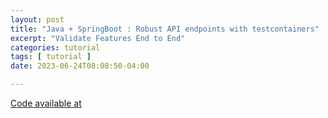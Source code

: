```yaml
---
layout: post
title: "Java + SpringBoot : Robust API endpoints with testcontainers"
excerpt: "Validate Features End to End"
categories: tutorial
tags: [ tutorial ]
date: 2023-06-24T08:08:50-04:00

---
```


 [Code available at](https://github.com/slabstech/tutorials/tree/main/api-testcontainer)
